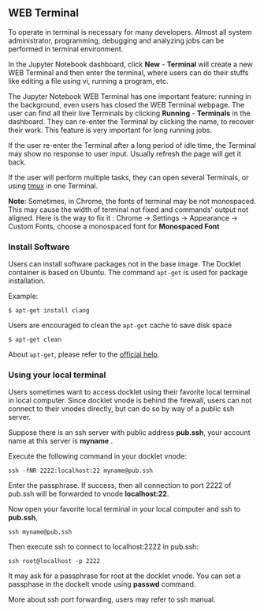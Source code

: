 ## WEB Terminal ##

To operate in terminal is necessary for many developers. Almost all
system administrator, programming, debugging and analyzing jobs can be
performed in terminal environment.

In the Jupyter Notebook dashboard, click **New** - **Terminal** will create a new WEB Terminal and then enter the terminal, where users can do their stuffs like editing a file using vi, running a program, etc.

The Jupyter Notebook WEB Terminal has one important feature: running in
the background, even users has closed the WEB Terminal webpage. The
user can find all their live Terminals by clicking **Running** -
**Terminals** in the dashboard. They can re-enter the Terminal by
clicking the name, to recover their work. This feature is very important
for long running jobs.

If the user re-enter the Terminal after a long period of idle time, the Terminal
may show no response to user input. Usually refresh the page will get it
back.

If the user will perform multiple tasks, they can open several
Terminals, or using [tmux](https://tmux.github.io) in one Terminal.

**Note**:
Sometimes, in Chrome, the fonts of terminal may be not monospaced. 
This may cause the width of terminal not fixed and commands' output not aligned. 
Here is the way to fix it : Chrome -> Settings -> Appearance -> Custom Fonts, choose a monospaced font for **Monospaced Font**

### Install Software ###

Users can install software packages not in the base image. The Docklet
container is based on Ubuntu. The command `apt-get` is used for package
installation.

Example:

```
$ apt-get install clang
```

Users are encouraged to clean the `apt-get` cache to save disk space

```
$ apt-get clean
```

About `apt-get`, please refer to
the [official help](https://help.ubuntu.com/community/AptGet/Howto).

### Using your local terminal ###

Users sometimes want to access docklet using their favorite local terminal in local computer. Since docklet vnode is behind the firewall, users can not connect to their vnodes directly, but can do so by way of a public ssh server.

Suppose there is an ssh server with public address **pub.ssh**, your account
name at this server is **myname** .

Execute the following command in your docklet vnode:

```
ssh -fNR 2222:localhost:22 myname@pub.ssh
```

Enter the passphrase. If success, then all connection to port 2222 of 
pub.ssh will be forwarded to vnode **localhost:22**. 

Now open your favorite local terminal in your local computer and ssh to
**pub.ssh**,

```
ssh myname@pub.ssh
```

Then execute ssh to connect to localhost:2222 in pub.ssh:

```
ssh root@localhost -p 2222
```

It may ask for a passphrase for root at the docklet vnode. You can set a passphase in the dockelt vnode using **passwd** command.

More about ssh port forwarding, users may refer to ssh manual.
